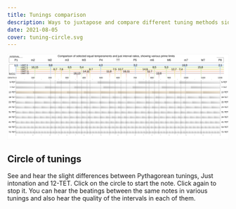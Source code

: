 ```yaml
---
title: Tunings comparison
description: Ways to juxtapose and compare different tuning methods side by side
date: 2021-08-05
cover: tuning-circle.svg
---
```


<img src="./et-limits.svg" />

## Circle of tunings

See and hear the slight differences between Pythagorean tunings, Just intonation and 12-TET. Click on the circle to start the note. Click again to stop it. You can hear the beatings between the same notes in various tunings and also hear the quality of the intervals in each of them.

<tuning-circle />
